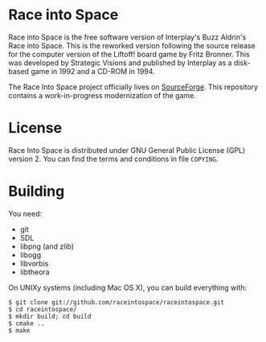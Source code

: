 Race into Space
===============

Race  into  Space is  the  free  software  version of  Interplay's  Buzz
Aldrin's Race into Space.  This is the  reworked version  following  the
source release  for the computer version  of the Liftoff! board  game by
Fritz Bronner.  This was developed by Strategic Visions and published by
Interplay as a disk-based game in 1992 and a CD-ROM in 1994.

The Race Into Space project officially lives on
[SourceForge](http://sourceforge.net/projects/raceintospace). This repository
contains a work-in-progress modernization of the game.

License
=======

Race  Into Space  is distributed  under GNU  General Public  License
(GPL)  version 2.  You can find  the  terms and  conditions in  file
`COPYING`.

Building
========

You need:

* git
* SDL
* libpng (and zlib)
* libogg
* libvorbis
* libtheora

On UNIXy systems (including Mac OS X), you can build everything with:

    $ git clone git://github.com/raceintospace/raceintospace.git
    $ cd raceintospace/
    $ mkdir build; cd build
    $ cmake ..
    $ make
